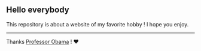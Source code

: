## Hello everybody

This repository is about a website of my favorite hobby ! I hope you enjoy.

---

Thanks [Professor Obama](https://github.com/professorobama) ! :heart:
